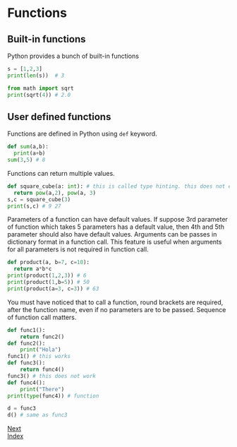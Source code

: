 # Functions

## Built-in functions
Python provides a bunch of built-in functions
```python
s = [1,2,3]
print(len(s))  # 3

from math import sqrt
print(sqrt(4)) # 2.0
```

## User defined functions
Functions are defined in Python using ```def``` keyword.
```Python
def sum(a,b):
  print(a+b)
sum(3,5) # 8
```
Functions can return multiple values. 
```python
def square_cube(a: int): # this is called type hinting. this does not enforce type of parameter
  return pow(a,2), pow(a, 3)
s,c = square_cube(3)
print(s,c) # 9 27
```
Parameters of a function can have default values. If suppose 3rd parameter of function which takes 5 parameters has a default value,
then 4th and 5th parameter should also have default values. Arguments can be passes in dictionary format in a function call. This
feature is useful when arguments for all parameters is not required in function call.
```python
def product(a, b=7, c=10):
  return a*b*c
print(product(1,2,3)) # 6
print(product(1,b=5)) # 50
print(product(a=3, c=3)) # 63
```
You must have noticed that to call a function, round brackets are required, after the function name, even if no parameters
are to be passed. Sequence of function call matters.
```python
def func1():
    return func2()
def func2():
    print("Hola")
func1() # this works
def func3():
    return func4()
func3() # this does not work
def func4():
    print("There")
print(type(func4)) # function

d = func3
d() # same as func3
```

[Next](./part_5_file_handling.md)  
[Index](/README.md)